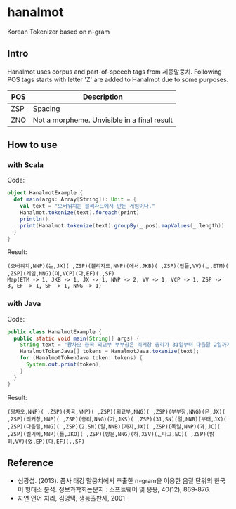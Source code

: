 # hanalmot
Korean Tokenizer based on n-gram

## Intro

Hanalmot uses corpus and part-of-speech tags from 세종말뭉치. Following POS tags starts with letter 'Z' are added to Hanalmot due to some purposes.

| POS  | Description                              |
| ---- | ---------------------------------------- |
| ZSP  | Spacing                                  |
| ZNO  | Not a morpheme. Unvisible in a final result |



## How to use

### with Scala

Code:
``` scala
object HanalmotExample {  
  def main(args: Array[String]): Unit = {
    val text = "오버워치는 블리자드에서 만든 게임이다."
    Hanalmot.tokenize(text).foreach(print)
    println()
    print(Hanalmot.tokenize(text).groupBy(_.pos).mapValues(_.length))
  }
}
```

Result:
```
(오버워치,NNP)(는,JX)( ,ZSP)(블리자드,NNP)(에서,JKB)( ,ZSP)(만들,VV)(ᆫ,ETM)( ,ZSP)(게임,NNG)(이,VCP)(다,EF)(.,SF)
Map(ETM -> 1, JKB -> 1, JX -> 1, NNP -> 2, VV -> 1, VCP -> 1, ZSP -> 3, EF -> 1, SF -> 1, NNG -> 1)
```

### with Java

Code:
``` java
public class HanalmotExample {
  public static void main(String[] args) {
    String text = "왕차오 중국 외교부 부부장은 리커창 총리가 31일부터 다음달 2일까지 독일과 벨기에를 방문한다고 밝혔다.";
    HanalmotTokenJava[] tokens = HanalmotJava.tokenize(text);        
    for (HanalmotTokenJava token: tokens) {      
      System.out.print(token);    
    } 
  }
}
```

Result:
```
(왕차오,NNP)( ,ZSP)(중국,NNP)( ,ZSP)(외교부,NNG)( ,ZSP)(부부장,NNG)(은,JX)( ,ZSP)(리커창,NNP)( ,ZSP)(총리,NNG)(가,JKS)( ,ZSP)(31,SN)(일,NNB)(부터,JX)( ,ZSP)(다음달,NNG)( ,ZSP)(2,SN)(일,NNB)(까지,JX)( ,ZSP)(독일,NNP)(과,JC)( ,ZSP)(벨기에,NNP)(를,JKO)( ,ZSP)(방문,NNG)(하,XSV)(ᆫ다고,EC)( ,ZSP)(밝히,VV)(었,EP)(다,EF)(.,SF)
```

## Reference
- 심광섭. (2013). 품사 태깅 말뭉치에서 추출한 n-gram을 이용한 음절 단위의 한국어 형태소 분석. 정보과학회논문지 : 소프트웨어 및 응용, 40(12), 869-876.
- 자연 언어 처리, 김영택, 생능출판사, 2001

